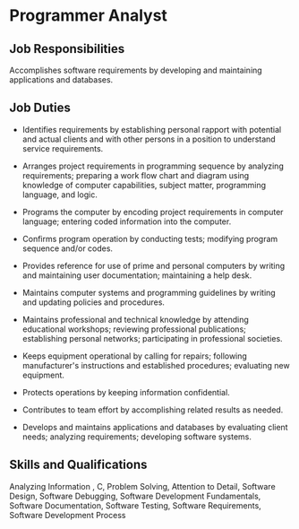 # Programmer Analyst

## Job Responsibilities

Accomplishes software requirements by developing and maintaining applications and databases.

## Job Duties

* Identifies requirements by establishing personal rapport with potential and actual clients and with other persons in a position to understand service requirements.

* Arranges project requirements in programming sequence by analyzing requirements; preparing a work flow chart and diagram using knowledge of computer capabilities, subject matter, programming language, and logic.

* Programs the computer by encoding project requirements in computer language; entering coded information into the computer.

* Confirms program operation by conducting tests; modifying program sequence and/or codes.

* Provides reference for use of prime and personal computers by writing and maintaining user documentation; maintaining a help desk.

* Maintains computer systems and programming guidelines by writing and updating policies and procedures.

* Maintains professional and technical knowledge by attending educational workshops; reviewing professional publications; establishing personal networks; participating in professional societies.

* Keeps equipment operational by calling for repairs; following manufacturer&apos;s instructions and established procedures; evaluating new equipment.

* Protects operations by keeping information confidential.

* Contributes to team effort by accomplishing related results as needed.

* Develops and maintains applications and databases by evaluating client needs; analyzing requirements; developing software systems.

## Skills and Qualifications

Analyzing Information , C, Problem Solving, Attention to Detail, Software Design, Software Debugging, Software Development Fundamentals, Software Documentation, Software Testing, Software Requirements, Software Development Process

